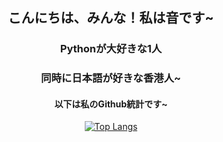 <h2 align="center">こんにちは、みんな！私は音です~
<h3 align="center">Pythonが大好きな1人</h3>
<h3 align="center">同時に日本語が好きな香港人~</h3>
<h4 align="center">以下は私のGithub統計です~</h4>
<div align="center">
<p>
  <a href="https://github.com/Code-Oto">
  <img src="https://github-readme-stats.vercel.app/api?username=Code-Oto&show_icons=true&theme=react" alt="Top Langs">
  </a>
</p>
</div>
